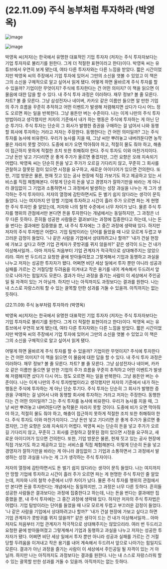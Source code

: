 # (22.11.09) 주식 농부처럼 투자하라 (박영옥)

![image](https://user-images.githubusercontent.com/43941383/200765187-a71677a0-f0a3-4413-8358-41545698970a.jpeg)

![image](https://user-images.githubusercontent.com/43941383/200765187-a71677a0-f0a3-4413-8358-41545698970a.jpeg)

박영옥 씨(저자)는 한국에서 유명한 대표적인 기업 투자자 (저자는 주식 투자자보다는 기업 투자자로 불리기를 원한다. 그게 더 적절한 표현이라고 한다)이다. 박영옥 씨는 유튜브에서 우연히 보게 됐는데, 여타 다른 투자자와는 다른 느낌을 받았다. 짧은 시간이었지만 박영옥 씨의 주장에서 기업 투자에 있어서 그만의 소신을 엿볼 수 있었고 이 책은 그의 소신을 구체적으로 알고 싶어서 읽게 됐다.
어떻게 하면 올바르게 주식 투자를 할 수 있을까? 기업이란 무엇이지? 주식에 투자한다는 건 어떤 의미지? 이 책을 읽으면 이 물음에 대한 답을 할 수 있다. 내 주식 투자 과정은 이러하다. 재무 정보? 볼 줄 모른다. 차트? 볼 줄 모른다. 그냥 삼성전자나 네이버, 카카오 같은 이름만 들으면 알 만한 기업의 주가 흐름을 꾸준히 추적하고 어떤 이벤트가 발생해 저렴해지면 샀다가 다시 어느 정도 오르면 파는 일을 반복한다. 그냥 용돈만 버는 수준이다. 나는 이게 나만의 주식 투자방법이라고 생각했지만 저자의 기준에서 내가 하는 행동은 주식에 투자하는 게 아닌 단순 투기다. 주식 투자는 단순히 그 회사가 발행한 증권을 구매하는 걸 넘어서 나와 동행할 회사에 투자하는 거라고 저자는 주장한다. 동행한다는 건 어떤 의미일까? 그는 주식 투자를 농사에 비유한다. 우리가 농사를 지을 때, 그냥 씨만 뿌려놓고 내버려둔다면 농작물은 자라지 못할 것이다. 도중에 비가 오면 막아줘야 하고, 적절히 물도 줘야 하고, 해충이 접근하지 못하게 적절한 조치 또한 취해줘야 한다. 주식 투자도 이와 마찬가지이다. 그냥 돈만 넣고 기다리면 운 좋게 주가가 올르면 좋겠지만, 그런 요향은 오래 지속되기 어렵다. 박영옥 씨는 단순히 돈을 넣고 주가가 오르길 기다리지 않고, 꾸준히 그 회사를 관찰하고 잘못된 점이 있으면 시정을 요구하고, 새로운 아이디어가 있으면 건의한다. 또한, 기업 방문은 물론, 현재 짓고 있는 공사 현장에 직접 가보기도 하고 제공하고 있는 서비스를 직접 체험해본다. 이렇게 단순히 돈을 넣고 경영자가 잘하기만을 바라는 게 아니라 끊임없이 그 기업과 소통하면서 그 과정에서 발생하는 성장 과실을 나누는 게 그가 생각하는 주식 투자이다.
저자의 열정에 감탄하면서도 돈 벌기 쉽지 않다라는 생각이 문득 들었다. 나는 여지까지 안 망할 기업에 투자하고 시간이 흘러 주가 오르면 파는 게 현명한 주식 투자인 줄 알았는데, 저자와 나의 철학 수준에서 너무 차이가 났다. 물론 주식 투자를 행위의 관점에서만 본다면 돈을 투자한다는 개념에서는 동일하지만, 그 과정은 너무 다른 듯하다. 흔히들 성공한 사람들은 결과보다는 과정에 집중한다고 하는데, 나는 돈을 번다는 결과에만 집중했을 뿐, 내 주식 투자에는 그 중간 과정에 생략돼 있다. 하지만 저자의 주식 투자법은 어렵다. 기업 탐방이라는 단어를 들었을 때 나모 모르게 두렵고 부끄러운 감정이 들었다. '나 같은 사람을 기업에서 상대하려고나 할까?' '내가 건설 현장에 가보고 싶다고 하면 기업 관계자가 콧방귀를 뀌지 않을까?' 같은 생각이 드는 건 내가 이상해서일까... 아마 저자도 처음부터 기업 관계자가 적극적으로 상대해주지는 않았으리라. 여러 번 두드리고 요청한 끝에 받아들여졌고 그렇게해서 기업과 동행하고 과실을 나누고 저자는 성공한 투자자가 됐다. 어쩌면 비단 세상 일에서 투자 뿐만 아니라 성공과 실패를 가르는 건 거절당할 두려움을 이겨내고 작은 용기를 내어 계속해서 두드려서 앞으로 나아가는 힘일지도 모른다. 결과가 아닌 과정을 즐기는 사람이 이 세상에서 주인공일 될 자격이 있는 거 아닐까. 하지만 나는 아직까지도 과정보다는 결과를 원한다. 나는 내 스스로 자랑스러워 할 수 있는 괄목할 만한 성과를 거둘 수 있을까. 아직까지는 없는 듯하다.

(22.11.09) 주식 농부처럼 투자하라 (박영옥)

박영옥 씨(저자)는 한국에서 유명한 대표적인 기업 투자자 (저자는 주식 투자자보다는 기업 투자자로 불리기를 원한다. 그게 더 적절한 표현이라고 한다)이다. 박영옥 씨는 유튜브에서 우연히 보게 됐는데, 여타 다른 투자자와는 다른 느낌을 받았다. 짧은 시간이었지만 박영옥 씨의 주장에서 기업 투자에 있어서 그만의 소신을 엿볼 수 있었고 이 책은 그의 소신을 구체적으로 알고 싶어서 읽게 됐다.

어떻게 하면 올바르게 주식 투자를 할 수 있을까? 기업이란 무엇이지? 주식에 투자한다는 건 어떤 의미지? 이 책을 읽으면 이 물음에 대한 답을 할 수 있다. 내 주식 투자 과정은 이러하다. 재무 정보? 볼 줄 모른다. 차트? 볼 줄 모른다. 그냥 삼성전자나 네이버, 카카오 같은 이름만 들으면 알 만한 기업의 주가 흐름을 꾸준히 추적하고 어떤 이벤트가 발생해 저렴해지면 샀다가 다시 어느 정도 오르면 파는 일을 반복한다. 그냥 용돈만 버는 수준이다. 나는 이게 나만의 주식 투자방법이라고 생각했지만 저자의 기준에서 내가 하는 행동은 주식에 투자하는 게 아닌 단순 투기다. 주식 투자는 단순히 그 회사가 발행한 증권을 구매하는 걸 넘어서 나와 동행할 회사에 투자하는 거라고 저자는 주장한다. 동행한다는 건 어떤 의미일까? 그는 주식 투자를 농사에 비유한다. 우리가 농사를 지을 때, 그냥 씨만 뿌려놓고 내버려둔다면 농작물은 자라지 못할 것이다. 도중에 비가 오면 막아줘야 하고, 적절히 물도 줘야 하고, 해충이 접근하지 못하게 적절한 조치 또한 취해줘야 한다. 주식 투자도 이와 마찬가지이다. 그냥 돈만 넣고 기다리면 운 좋게 주가가 올르면 좋겠지만, 그런 요향은 오래 지속되기 어렵다. 박영옥 씨는 단순히 돈을 넣고 주가가 오르길 기다리지 않고, 꾸준히 그 회사를 관찰하고 잘못된 점이 있으면 시정을 요구하고, 새로운 아이디어가 있으면 건의한다. 또한, 기업 방문은 물론, 현재 짓고 있는 공사 현장에 직접 가보기도 하고 제공하고 있는 서비스를 직접 체험해본다. 이렇게 단순히 돈을 넣고 경영자가 잘하기만을 바라는 게 아니라 끊임없이 그 기업과 소통하면서 그 과정에서 발생하는 성장 과실을 나누는 게 그가 생각하는 주식 투자이다.

저자의 열정에 감탄하면서도 돈 벌기 쉽지 않다라는 생각이 문득 들었다. 나는 여지까지 안 망할 기업에 투자하고 시간이 흘러 주가 오르면 파는 게 현명한 주식 투자인 줄 알았는데, 저자와 나의 철학 수준에서 너무 차이가 났다. 물론 주식 투자를 행위의 관점에서만 본다면 돈을 투자한다는 개념에서는 동일하지만, 그 과정은 너무 다른 듯하다. 흔히들 성공한 사람들은 결과보다는 과정에 집중한다고 하는데, 나는 돈을 번다는 결과에만 집중했을 뿐, 내 주식 투자에는 그 중간 과정에 생략돼 있다. 하지만 저자의 주식 투자법은 어렵다. 기업 탐방이라는 단어를 들었을 때 나모 모르게 두렵고 부끄러운 감정이 들었다. '나 같은 사람을 기업에서 상대하려고나 할까?' '내가 건설 현장에 가보고 싶다고 하면 기업 관계자가 콧방귀를 뀌지 않을까?' 같은 생각이 드는 건 내가 이상해서일까... 아마 저자도 처음부터 기업 관계자가 적극적으로 상대해주지는 않았으리라. 여러 번 두드리고 요청한 끝에 받아들여졌고 그렇게해서 기업과 동행하고 과실을 나누고 저자는 성공한 투자자가 됐다. 어쩌면 비단 세상 일에서 투자 뿐만 아니라 성공과 실패를 가르는 건 거절당할 두려움을 이겨내고 작은 용기를 내어 계속해서 두드려서 앞으로 나아가는 힘일지도 모른다. 결과가 아닌 과정을 즐기는 사람이 이 세상에서 주인공일 될 자격이 있는 거 아닐까. 하지만 나는 아직까지도 과정보다는 결과를 원한다. 나는 내 스스로 자랑스러워 할 수 있는 괄목할 만한 성과를 거둘 수 있을까. 아직까지는 없는 듯하다.

